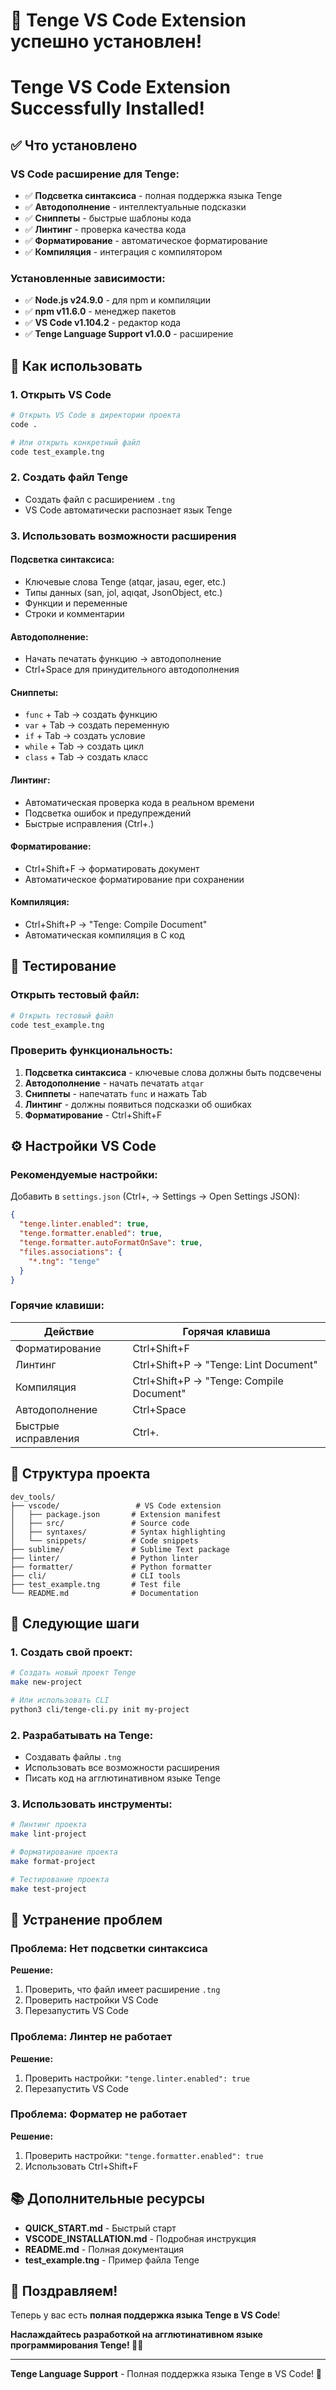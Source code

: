 # 🎉 Tenge VS Code Extension успешно установлен!
# Tenge VS Code Extension Successfully Installed!

## ✅ Что установлено

### **VS Code расширение для Tenge:**
- ✅ **Подсветка синтаксиса** - полная поддержка языка Tenge
- ✅ **Автодополнение** - интеллектуальные подсказки
- ✅ **Сниппеты** - быстрые шаблоны кода
- ✅ **Линтинг** - проверка качества кода
- ✅ **Форматирование** - автоматическое форматирование
- ✅ **Компиляция** - интеграция с компилятором

### **Установленные зависимости:**
- ✅ **Node.js v24.9.0** - для npm и компиляции
- ✅ **npm v11.6.0** - менеджер пакетов
- ✅ **VS Code v1.104.2** - редактор кода
- ✅ **Tenge Language Support v1.0.0** - расширение

## 🚀 Как использовать

### 1. **Открыть VS Code**
```bash
# Открыть VS Code в директории проекта
code .

# Или открыть конкретный файл
code test_example.tng
```

### 2. **Создать файл Tenge**
- Создать файл с расширением `.tng`
- VS Code автоматически распознает язык Tenge

### 3. **Использовать возможности расширения**

#### **Подсветка синтаксиса:**
- Ключевые слова Tenge (atqar, jasau, eger, etc.)
- Типы данных (san, jol, aqıqat, JsonObject, etc.)
- Функции и переменные
- Строки и комментарии

#### **Автодополнение:**
- Начать печатать функцию → автодополнение
- Ctrl+Space для принудительного автодополнения

#### **Сниппеты:**
- `func` + Tab → создать функцию
- `var` + Tab → создать переменную
- `if` + Tab → создать условие
- `while` + Tab → создать цикл
- `class` + Tab → создать класс

#### **Линтинг:**
- Автоматическая проверка кода в реальном времени
- Подсветка ошибок и предупреждений
- Быстрые исправления (Ctrl+.)

#### **Форматирование:**
- Ctrl+Shift+F → форматировать документ
- Автоматическое форматирование при сохранении

#### **Компиляция:**
- Ctrl+Shift+P → "Tenge: Compile Document"
- Автоматическая компиляция в C код

## 🧪 Тестирование

### **Открыть тестовый файл:**
```bash
# Открыть тестовый файл
code test_example.tng
```

### **Проверить функциональность:**
1. **Подсветка синтаксиса** - ключевые слова должны быть подсвечены
2. **Автодополнение** - начать печатать `atqar`
3. **Сниппеты** - напечатать `func` и нажать Tab
4. **Линтинг** - должны появиться подсказки об ошибках
5. **Форматирование** - Ctrl+Shift+F

## ⚙️ Настройки VS Code

### **Рекомендуемые настройки:**
Добавить в `settings.json` (Ctrl+, → Settings → Open Settings JSON):

```json
{
  "tenge.linter.enabled": true,
  "tenge.formatter.enabled": true,
  "tenge.formatter.autoFormatOnSave": true,
  "files.associations": {
    "*.tng": "tenge"
  }
}
```

### **Горячие клавиши:**
| Действие | Горячая клавиша |
|----------|------------------|
| Форматирование | Ctrl+Shift+F |
| Линтинг | Ctrl+Shift+P → "Tenge: Lint Document" |
| Компиляция | Ctrl+Shift+P → "Tenge: Compile Document" |
| Автодополнение | Ctrl+Space |
| Быстрые исправления | Ctrl+. |

## 📁 Структура проекта

```
dev_tools/
├── vscode/                 # VS Code extension
│   ├── package.json       # Extension manifest
│   ├── src/               # Source code
│   ├── syntaxes/          # Syntax highlighting
│   └── snippets/          # Code snippets
├── sublime/               # Sublime Text package
├── linter/                # Python linter
├── formatter/             # Python formatter
├── cli/                   # CLI tools
├── test_example.tng       # Test file
└── README.md              # Documentation
```

## 🎯 Следующие шаги

### **1. Создать свой проект:**
```bash
# Создать новый проект Tenge
make new-project

# Или использовать CLI
python3 cli/tenge-cli.py init my-project
```

### **2. Разрабатывать на Tenge:**
- Создавать файлы `.tng`
- Использовать все возможности расширения
- Писать код на агглютинативном языке Tenge

### **3. Использовать инструменты:**
```bash
# Линтинг проекта
make lint-project

# Форматирование проекта
make format-project

# Тестирование проекта
make test-project
```

## 🚨 Устранение проблем

### **Проблема: Нет подсветки синтаксиса**
**Решение:**
1. Проверить, что файл имеет расширение `.tng`
2. Проверить настройки VS Code
3. Перезапустить VS Code

### **Проблема: Линтер не работает**
**Решение:**
1. Проверить настройки: `"tenge.linter.enabled": true`
2. Перезапустить VS Code

### **Проблема: Форматер не работает**
**Решение:**
1. Проверить настройки: `"tenge.formatter.enabled": true`
2. Использовать Ctrl+Shift+F

## 📚 Дополнительные ресурсы

- **QUICK_START.md** - Быстрый старт
- **VSCODE_INSTALLATION.md** - Подробная инструкция
- **README.md** - Полная документация
- **test_example.tng** - Пример файла Tenge

## 🎉 Поздравляем!

Теперь у вас есть **полная поддержка языка Tenge в VS Code**! 

**Наслаждайтесь разработкой на агглютинативном языке программирования Tenge! 🚀✨**

---

**Tenge Language Support** - Полная поддержка языка Tenge в VS Code! 🎯






